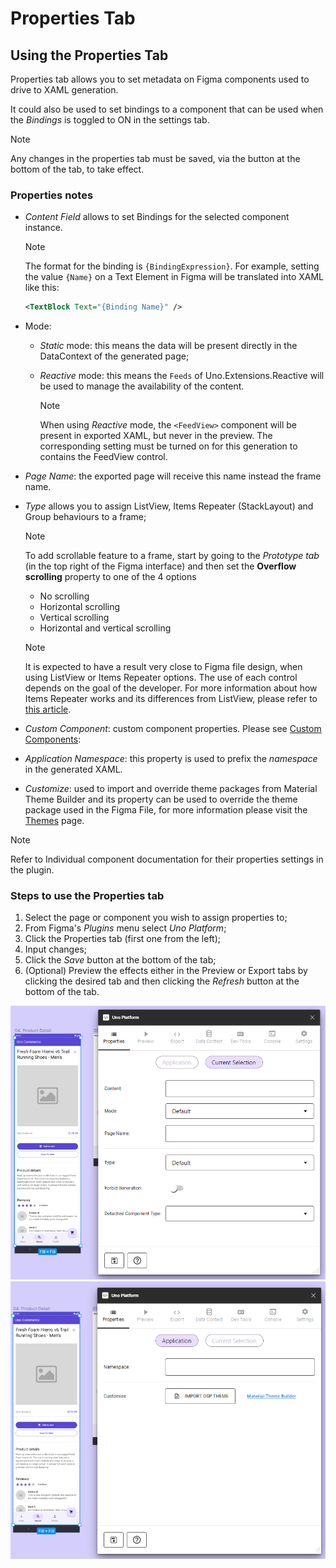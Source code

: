 # Properties Tab

## Using the Properties Tab

Properties tab allows you to set metadata on Figma components used to drive to XAML generation.

It could also be used to set bindings to a component that can be used when the *Bindings* is toggled to ON in the settings tab.

> [!NOTE]
> Any changes in the properties tab must be saved, via the button at the bottom of the tab, to take effect.

### Properties notes

- *Content Field* allows to set Bindings for the selected component instance.
  > [!NOTE]
  > The format for the binding is `{BindingExpression}`. For example, setting the value `{Name}` on a Text Element in Figma will be translated into XAML like this:
  > ``` xml
  > <TextBlock Text="{Binding Name}" />
  > ```

- Mode:

  - *Static* mode: this means the data will be present directly in the DataContext of the generated page;

  - *Reactive* mode: this means the `Feeds` of Uno.Extensions.Reactive will be used to manage the availability of the content.

    > [!NOTE]
    > When using _Reactive_ mode, the `<FeedView>` component will be present in exported XAML, but never in the preview. The corresponding setting must be turned on for this generation to contains the FeedView control.

- *Page Name*: the exported page will receive this name instead the frame name.  

- *Type* allows you to assign ListView, Items Repeater (StackLayout) and Group behaviours to a frame;

    > [!NOTE]
    > To add scrollable feature to a frame, start by going to the *Prototype tab* (in the top right of the Figma interface) and then set the **Overflow scrolling** property to one of the 4 options
    > - No scrolling
    > - Horizontal scrolling
    > - Vertical scrolling
    > - Horizontal and vertical scrolling
    
    > [!NOTE]
    > It is expected to have a result very close to Figma file design, when using ListView or Items Repeater options.
    > The use of each control depends on the goal of the developer. For more information about how Items Repeater works and its differences from ListView, please refer to [this article](https://docs.microsoft.com/en-us/windows/uwp/design/controls-and-patterns/items-repeater).

- *Custom Component*: custom component properties. Please see [Custom Components](custom-components.md): 

- *Application Namespace*: this property is used to prefix the _namespace_ in the generated XAML.

- *Customize*: used to import and override theme packages from Material Theme Builder and its property can be used to override the theme package used in the Figma File, for more information please visit the [Themes](../designers/themes.md) page.

> [!NOTE]
> Refer to Individual component documentation for their properties settings in the plugin.

### Steps to use the Properties tab

1. Select the page or component you wish to assign properties to;
2. From Figma's *Plugins* menu select *Uno Platform*;
3. Click the Properties tab (first one from the left);
4. Input changes;
5. Click the *Save* button at the bottom of the tab;
6. (Optional) Preview the effects either in the Preview or Export tabs by clicking the desired tab and then clicking the *Refresh* button at the bottom of the tab.

 ![](assets/properties.png)
 ![](assets/properties2.png)

